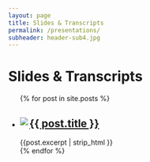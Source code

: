 ```yaml
---
layout: page
title: Slides & Transcripts
permalink: /presentations/
subheader: header-sub4.jpg
---
```

<div class="home">
	<h1>Slides & Transcripts</h1>
  <ul class="post-list">
    {% for post in site.posts %}
      <li>
        <div class="post-info">
            <a class="post-link" href="{{ post.url | prepend: site.baseurl }}"><img src="/images/presentations/{{ post.thumbnail }}" align="left"></a>
	        <h2>
	          <a class="post-link" href="{{ post.url | prepend: site.baseurl }}">{{ post.title }}</a>
	        </h2>
	        <section class="excerpt">{{post.excerpt | strip_html }}</section>
	      </div>
      </li>
    {% endfor %}
  </ul>

</div>
